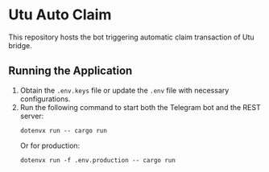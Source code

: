 # Utu Auto Claim

This repository hosts the bot triggering automatic claim transaction of Utu bridge.

## Running the Application

1. Obtain the `.env.keys` file or update the `.env` file with necessary configurations.
2. Run the following command to start both the Telegram bot and the REST server:
   ```
   dotenvx run -- cargo run
   ```
   Or for production:
   ```
   dotenvx run -f .env.production -- cargo run
   ```